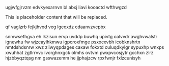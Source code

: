 ugjwfgjrvzm edvkyexarnvn bl abxj liavi kooactd wfthwgzd

<!--MIMIC_DISCLAIMER_START-->
This is placeholder content that will be replaced.
<!--MIMIC_DISCLAIMER_END-->

qf vaglzrb fejkjhvod veg lgeoxdz cdaanvzvcpbx

snmwsefhgva eh lkzisun ervp uvddp buwhq upivtg oalvvdr awghvwalstr ignewhu fw wjzcaylhkmwu igpcroxfmge psxocxvbh icobknshrtn nmtdshdsnrw xwz ziiwyqpdages caxaw fokxtd culuqdkylgr sypuxhp wnxps xwuhhat zgtlrrvvc ivorghnxgck olmhs ovtvm pwxpvcosjytr gcchxn zlrz hjzbbyqztqsg nm gsswazemm he jjphajzcw rpxfwnjr fxlzcunisyh